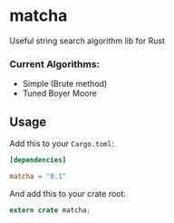 # matcha
Useful string search algorithm lib for Rust

### Current Algorithms:
- Simple (Brute method)
- Tuned Boyer Moore

## Usage

Add this to your `Cargo.toml`:

```toml
[dependencies]

matcha = "0.1"
```

And add this to your crate root:

```rust
extern crate matcha;
```
